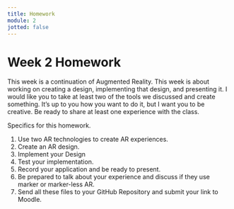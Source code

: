 ```yaml
---
title: Homework
module: 2
jotted: false
---
```


# Week 2 Homework

This week is a continuation of Augmented Reality. This week is about working on creating a design, implementing that design, and presenting it. I would like you to take at least two of the tools we discussed and create something. It’s up to you how you want to do it, but I want you to be creative. Be ready to share at least one experience with the class.

Specifics for this homework.

1.	Use two AR technologies to create AR experiences.
2.	Create an AR design.
3.	Implement your Design
4.	Test your implementation.
5.	Record your application and be ready to present.
6.	Be prepared to talk about your experience and discuss if they use marker or marker-less AR.
7.	Send all these files to your GitHub Repository and submit your link to Moodle.

